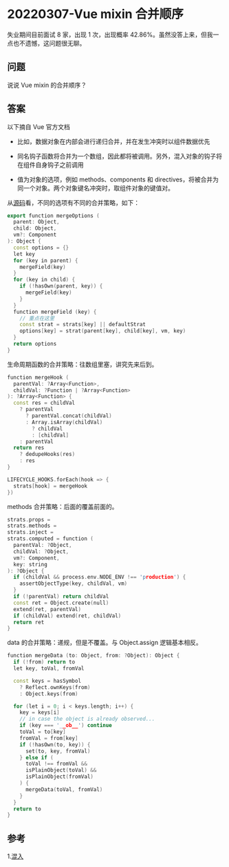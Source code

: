 # 20220307-Vue mixin 合并顺序

失业期间目前面试 8 家，出现 1 次，出现概率 42.86%。虽然没答上来，但我一点也不遗憾，这问题很无聊。

## 问题

说说 Vue mixin 的合并顺序？

## 答案

以下摘自 Vue 官方文档

- 比如，数据对象在内部会进行递归合并，并在发生冲突时以组件数据优先

- 同名钩子函数将合并为一个数组，因此都将被调用。另外，混入对象的钩子将在组件自身钩子之前调用

- 值为对象的选项，例如 methods、components 和 directives，将被合并为同一个对象。两个对象键名冲突时，取组件对象的键值对。

从[源码](https://github.com/vuejs/vue/blob/e90cc60c4718a69e2c919275a999b7370141f3bf/src/core/util/options.js#L388)看，不同的选项有不同的合并策略，如下：

```C++
export function mergeOptions (
  parent: Object,
  child: Object,
  vm?: Component
): Object {
  const options = {}
  let key
  for (key in parent) {
    mergeField(key)
  }
  for (key in child) {
    if (!hasOwn(parent, key)) {
      mergeField(key)
    }
  }
  function mergeField (key) {
  	// 重点在这里
    const strat = strats[key] || defaultStrat
    options[key] = strat(parent[key], child[key], vm, key)
  }
  return options
}
```

生命周期函数的合并策略：往数组里塞，讲究先来后到。

```C++
function mergeHook (
  parentVal: ?Array<Function>,
  childVal: ?Function | ?Array<Function>
): ?Array<Function> {
  const res = childVal
    ? parentVal
      ? parentVal.concat(childVal)
      : Array.isArray(childVal)
        ? childVal
        : [childVal]
    : parentVal
  return res
    ? dedupeHooks(res)
    : res
}

LIFECYCLE_HOOKS.forEach(hook => {
  strats[hook] = mergeHook
})
```

methods 合并策略：后面的覆盖前面的。

```C++
strats.props =
strats.methods =
strats.inject =
strats.computed = function (
  parentVal: ?Object,
  childVal: ?Object,
  vm?: Component,
  key: string
): ?Object {
  if (childVal && process.env.NODE_ENV !== 'production') {
    assertObjectType(key, childVal, vm)
  }
  if (!parentVal) return childVal
  const ret = Object.create(null)
  extend(ret, parentVal)
  if (childVal) extend(ret, childVal)
  return ret
}
```

data 的合并策略：递规，但是不覆盖。与 Object.assign 逻辑基本相反。
```C++
function mergeData (to: Object, from: ?Object): Object {
  if (!from) return to
  let key, toVal, fromVal

  const keys = hasSymbol
    ? Reflect.ownKeys(from)
    : Object.keys(from)

  for (let i = 0; i < keys.length; i++) {
    key = keys[i]
    // in case the object is already observed...
    if (key === '__ob__') continue
    toVal = to[key]
    fromVal = from[key]
    if (!hasOwn(to, key)) {
      set(to, key, fromVal)
    } else if (
      toVal !== fromVal &&
      isPlainObject(toVal) &&
      isPlainObject(fromVal)
    ) {
      mergeData(toVal, fromVal)
    }
  }
  return to
}
```



## 参考

1.[混入](https://cn.vuejs.org/v2/guide/mixins.html#%E5%85%A8%E5%B1%80%E6%B7%B7%E5%85%A5)


